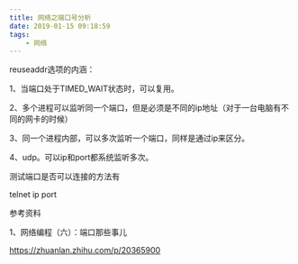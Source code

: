 ```yaml
---
title: 网络之端口号分析
date: 2019-01-15 09:18:59
tags:
	- 网络
---
```




reuseaddr选项的内涵：

1、当端口处于TIMED_WAIT状态时，可以复用。

2、多个进程可以监听同一个端口，但是必须是不同的ip地址（对于一台电脑有不同的网卡的时候）

3、同一个进程内部，可以多次监听一个端口，同样是通过ip来区分。

4、udp。可以ip和port都系统监听多次。



测试端口是否可以连接的方法有

telnet ip port



参考资料

1、网络编程（六）：端口那些事儿

https://zhuanlan.zhihu.com/p/20365900

